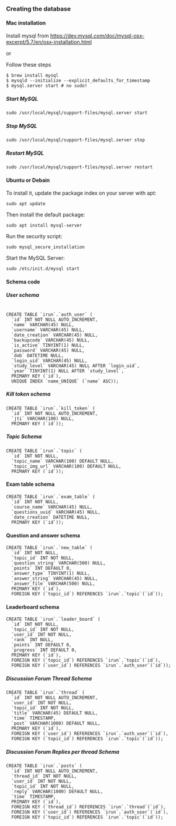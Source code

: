 ### Creating the database


#### Mac installation

Install mysql from https://dev.mysql.com/doc/mysql-osx-excerpt/5.7/en/osx-installation.html

or

Follow these steps

````
$ brew install mysql
$ mysqld --initialize --explicit_defaults_for_timestamp
$ mysql.server start # no sudo!
````

##### Start MySQL
`sudo /usr/local/mysql/support-files/mysql.server start`

##### Stop MySQL
`sudo /usr/local/mysql/support-files/mysql.server stop`

##### Restart MySQL
`sudo /usr/local/mysql/support-files/mysql.server restart`

#### Ubuntu or Debain
To install it, update the package index on your server with apt:

`sudo apt update`

Then install the default package:

`sudo apt install mysql-server`

Run the security script:

`sudo mysql_secure_installation`

Start the MySQL Server:

`sudo /etc/init.d/mysql start`


#### Schema code

##### User schema

````

CREATE TABLE `irun`.`auth_user` (
  `id` INT NOT NULL AUTO_INCREMENT,
  `name` VARCHAR(45) NULL,
  `username` VARCHAR(45) NULL,
  `date_creation` VARCHAR(45) NULL,
  `backupcode` VARCHAR(45) NULL,
  `is_active` TINYINT(1) NULL,
  `password` VARCHAR(45) NULL,
  `dob` DATETIME NULL,
  `login_uid` VARCHAR(45) NULL,
  `study_level` VARCHAR(45) NULL AFTER `login_uid`,
  `year` TINYINT(1) NULL AFTER `study_level`,
  PRIMARY KEY (`id`),
  UNIQUE INDEX `name_UNIQUE` (`name` ASC));

````

##### Kill token schema
````
CREATE TABLE `irun`.`kill_token` (
  `id` INT NOT NULL AUTO_INCREMENT,
  `jti` VARCHAR(100) NULL,
  PRIMARY KEY (`id`));

````

##### Topic Schema
````
CREATE TABLE `irun`.`topic` (
  `id` INT NOT NULL,
  `topic_name` VARCHAR(100) DEFAULT NULL,
  `topic_img_url` VARCHAR(100) DEFAULT NULL,
  PRIMARY KEY (`id`));

````



#### Exam table schema

````
CREATE TABLE `irun`.`exam_table` (
  `id` INT NOT NULL,
  `course_name` VARCHAR(45) NULL,
  `questions_uuid` VARCHAR(45) NULL,
  `date_creation` DATETIME NULL,
  PRIMARY KEY (`id`));
````

#### Question and answer schema

````
CREATE TABLE `irun`.`new_table` (
  `id` INT NOT NULL,
  `topic_id` INT NOT NULL,
  `question_string` VARCHAR(500) NULL,
  `points` INT DEFAULT 0,
  `answer_type` TINYINT(1) NULL,
  `answer_string` VARCHAR(45) NULL,
  `answer_file` VARCHAR(500) NULL,
  PRIMARY KEY (`id`),
  FOREIGN KEY (`topic_id`) REFERENCES `irun`.`topic`(`id`));
````

#### Leaderboard schema

````
CREATE TABLE `irun`.`leader_board` (
  `id` INT NOT NULL,
  `topic_id` INT NOT NULL,
  `user_id` INT NOT NULL,
  `rank` INT NULL,
  `points` INT DEFAULT 0,
  `progress` INT DEFAULT 0,
  PRIMARY KEY (`id`),
  FOREIGN KEY (`topic_id`) REFERENCES `irun`.`topic`(`id`),
  FOREIGN KEY (`user_id`) REFERENCES `irun`.`auth_user`(`id`));
````

##### Discussion Forum Thread Schema
````
CREATE TABLE `irun`.`thread` (
  `id` INT NOT NULL AUTO_INCREMENT,
  `user_id` INT NOT NULL,
  `topic_id` INT NOT NULL,
  `title` VARCHAR(45) DEFAULT NULL,
  `time` TIMESTAMP,
  `post` VARCHAR(1000) DEFAULT NULL,
  PRIMARY KEY (`id`),
  FOREIGN KEY (`user_id`) REFERENCES `irun`.`auth_user`(`id`),
  FOREIGN KEY (`topic_id`) REFERENCES `irun`.`topic`(`id`));

````

##### Discussion Forum Replies per thread Schema
````
CREATE TABLE `irun`.`posts` (
  `id` INT NOT NULL AUTO_INCREMENT,
  `thread_id` INT NOT NULL,
  `user_id` INT NOT NULL,
  `topic_id` INT NOT NULL,
  `reply` VARCHAR(1000) DEFAULT NULL,
  `time` TIMESTAMP,
  PRIMARY KEY (`id`),
  FOREIGN KEY (`thread_id`) REFERENCES `irun`.`thread`(`id`),
  FOREIGN KEY (`user_id`) REFERENCES `irun`.`auth_user`(`id`),
  FOREIGN KEY (`topic_id`) REFERENCES `irun`.`topic`(`id`));

````